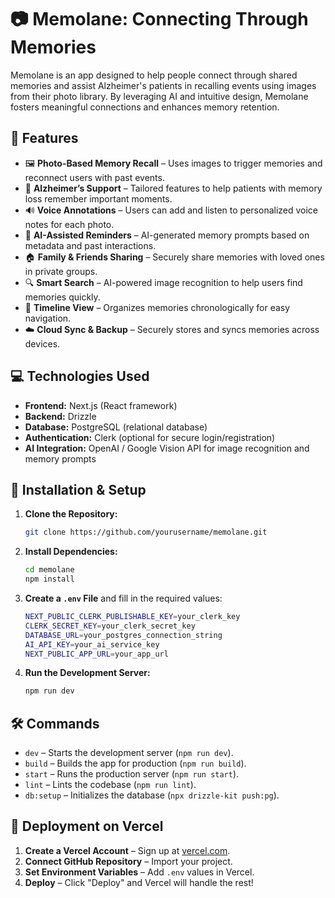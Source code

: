 # 📷 Memolane: Connecting Through Memories

Memolane is an app designed to help people connect through shared memories and assist Alzheimer's patients in recalling events using images from their photo library. By leveraging AI and intuitive design, Memolane fosters meaningful connections and enhances memory retention.

## 🌟 Features

- 🖼️ **Photo-Based Memory Recall** – Uses images to trigger memories and reconnect users with past events.  
- 🧠 **Alzheimer’s Support** – Tailored features to help patients with memory loss remember important moments.  
- 🔊 **Voice Annotations** – Users can add and listen to personalized voice notes for each photo.  
- 🤖 **AI-Assisted Reminders** – AI-generated memory prompts based on metadata and past interactions.  
- 🏠 **Family & Friends Sharing** – Securely share memories with loved ones in private groups.  
- 🔍 **Smart Search** – AI-powered image recognition to help users find memories quickly.  
- 📅 **Timeline View** – Organizes memories chronologically for easy navigation.  
- ☁️ **Cloud Sync & Backup** – Securely stores and syncs memories across devices.  

## 💻 Technologies Used

- **Frontend:** Next.js (React framework)  
- **Backend:** Drizzle
- **Database:** PostgreSQL (relational database)  
- **Authentication:** Clerk (optional for secure login/registration)  
- **AI Integration:** OpenAI / Google Vision API for image recognition and memory prompts  

## 🚀 Installation & Setup

1. **Clone the Repository:**
   ```bash
   git clone https://github.com/yourusername/memolane.git
   ```
2. **Install Dependencies:**
   ```bash
   cd memolane
   npm install
   ```
3. **Create a `.env` File** and fill in the required values:
   ```bash
   NEXT_PUBLIC_CLERK_PUBLISHABLE_KEY=your_clerk_key
   CLERK_SECRET_KEY=your_clerk_secret_key
   DATABASE_URL=your_postgres_connection_string
   AI_API_KEY=your_ai_service_key
   NEXT_PUBLIC_APP_URL=your_app_url
   ```

4. **Run the Development Server:**
   ```bash
   npm run dev
   ```

## 🛠️ Commands

- `dev` – Starts the development server (`npm run dev`).  
- `build` – Builds the app for production (`npm run build`).  
- `start` – Runs the production server (`npm run start`).  
- `lint` – Lints the codebase (`npm run lint`).  
- `db:setup` – Initializes the database (`npx drizzle-kit push:pg`).  

## 🚀 Deployment on Vercel

1. **Create a Vercel Account** – Sign up at [vercel.com](https://vercel.com/).  
2. **Connect GitHub Repository** – Import your project.  
3. **Set Environment Variables** – Add `.env` values in Vercel.  
4. **Deploy** – Click "Deploy" and Vercel will handle the rest!  

